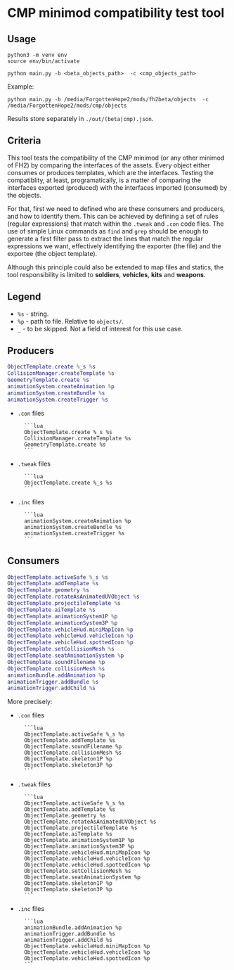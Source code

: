 
# CMP minimod compatibility test tool

## Usage

```console
python3 -m venv env
source env/bin/activate

python main.py -b <beta_objects_path>  -c <cmp_objects_path>
```

Example:

```console
python main.py -b /media/ForgottenHope2/mods/fh2beta/objects  -c /media/ForgottenHope2/mods/cmp/objects
```

Results store separately in `./out/(beta|cmp).json`.

## Criteria

This tool tests the compatibility of the CMP minimod (or any other minimod of FH2) by 
comparing the interfaces of the assets. Every object either consumes or produces templates,
which are the interfaces. Testing the compatiblity, at least, programatically, is a matter
of comparing the interfaces exported (produced) with the interfaces imported (consumed) by
the objects.

For that, first we need to defined who are these consumers and producers, and how to 
identify them. This can be achieved by defining a set of rules (regular expressions)
that match within the `.tweak` and `.con` code files. The use of simple Linux commands as
`find` and `grep` should be enough to generate a first filter pass to extract the lines
that match the regular expressions we want, effectively identifying the exporter 
(the file) and the exportee (the object template).

Although this principle could also be extended to map files and statics, the tool 
responsibility is limited to **soldiers**, **vehicles**, **kits** and **weapons**.

## Legend

* `%s` - string.
* `%p` - path to file. Relative to `objects/`.
* `_` - to be skipped. Not a field of interest for this use case.

## Producers

```lua
ObjectTemplate.create %_s %s
CollisionManager.createTemplate %s
GeometryTemplate.create %s
animationSystem.createAnimation %p
animationSystem.createBundle %s
animationSystem.createTrigger %s
```


* `.con` files

        ```lua
        ObjectTemplate.create %_s %s
        CollisionManager.createTemplate %s
        GeometryTemplate.create %s
        ```

* `.tweak` files

        ```lua
        ObjectTemplate.create %_s %s
        ```

* `.inc` files

        ```lua
        animationSystem.createAnimation %p
        animationSystem.createBundle %s
        animationSystem.createTrigger %s
        ```

## Consumers

```lua
ObjectTemplate.activeSafe %_s %s
ObjectTemplate.addTemplate %s
ObjectTemplate.geometry %s
ObjectTemplate.rotateAsAnimatedUVObject %s
ObjectTemplate.projectileTemplate %s
ObjectTemplate.aiTemplate %s
ObjectTemplate.animationSystem1P %p
ObjectTemplate.animationSystem3P %p
ObjectTemplate.vehicleHud.miniMapIcon %p
ObjectTemplate.vehicleHud.vehicleIcon %p
ObjectTemplate.vehicleHud.spottedIcon %p
ObjectTemplate.setCollisionMesh %s
ObjectTemplate.seatAnimationSystem %p
ObjectTemplate.soundFilename %p
ObjectTemplate.collisionMesh %s
animationBundle.addAnimation %p
animationTrigger.addBundle %s
animationTrigger.addChild %s
```

More precisely:

* `.con` files

        ```lua
        ObjectTemplate.activeSafe %_s %s
        ObjectTemplate.addTemplate %s
        ObjectTemplate.soundFilename %p
        ObjectTemplate.collisionMesh %s
        ObjectTemplate.skeleton1P %p
        ObjectTemplate.skeleton3P %p
        ```


* `.tweak` files

        ```lua
        ObjectTemplate.activeSafe %_s %s
        ObjectTemplate.addTemplate %s
        ObjectTemplate.geometry %s
        ObjectTemplate.rotateAsAnimatedUVObject %s
        ObjectTemplate.projectileTemplate %s
        ObjectTemplate.aiTemplate %s
        ObjectTemplate.animationSystem1P %p
        ObjectTemplate.animationSystem3P %p
        ObjectTemplate.vehicleHud.miniMapIcon %p
        ObjectTemplate.vehicleHud.vehicleIcon %p
        ObjectTemplate.vehicleHud.spottedIcon %p
        ObjectTemplate.setCollisionMesh %s
        ObjectTemplate.seatAnimationSystem %p
        ObjectTemplate.skeleton1P %p
        ObjectTemplate.skeleton3P %p
        ```


* `.inc` files

        ```lua
        animationBundle.addAnimation %p
        animationTrigger.addBundle %s
        animationTrigger.addChild %s
        ObjectTemplate.vehicleHud.miniMapIcon %p
        ObjectTemplate.vehicleHud.vehicleIcon %p
        ObjectTemplate.vehicleHud.spottedIcon %p
        ```

